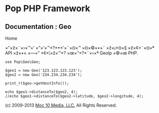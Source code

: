 Pop PHP Framework
=================

Documentation : Geo
-------------------

Home

×”×ž×¨×›×™×‘ ×”×’×™×?×•×’×¨×¤×™ ×¤×©×•×˜ ×ž×¡×¤×§ ×ž×¢×˜×¤×ª API ×ž×•×
×—×” ×¢×¦×ž×™×? ×œ×”×?×¨×›×ª GeoIp ×©×œ PHP.

    use Pop\Geo\Geo;

    $geo1 = new Geo('123.123.123.123');
    $geo2 = new Geo('234.234.234.234');

    print_r($geo->getHostInfo());

    echo $geo1->distanceTo($geo2, 4);
    //echo $geo1->distanceTo($geo2->latitude, $geo2->longitude, 4);

\(c) 2009-2013 [Moc 10 Media, LLC.](http://www.moc10media.com) All
Rights Reserved.
